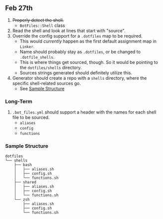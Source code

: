 ## Feb 27th

1. ~~Properly detect the shell.~~
   * `BotFiles::Shell` class
1. Read the shell and look at lines that start with "source".
1. Override the config support for a `.dotfiles` map to be required.
   * This would _currently_ happen as the first default assignment map in `Linker`.
   * Name should probably stay as `.dotfiles`, or be changed to `.dotfile_shells`.
   * This is where things get sourced, though. So it would be pointing to the `dotfiles/shells` directory.
   * Sources strings generated should definitely utilize this.
1. Generator should create a repo with a `shells` directory, where the specific shell-related sources go.
   * See [Sample Structure][sample-structure]

### Long-Term

1. `.bot_files.yml` should support a header with the names for each shell file to be sourced.
   * `aliases`
   * `config`
   * `functions`


### Sample Structure

```
dotfiles
└── shells
    ├── bash
    │   ├── aliases.sh
    │   ├── config.sh
    │   └── functions.sh
    ├── shared
    │   ├── aliases.sh
    │   ├── config.sh
    │   └── functions.sh
    └── zsh
        ├── aliases.sh
        ├── config.sh
        └── functions.sh
```


[sample-structure]: #sample-structure
